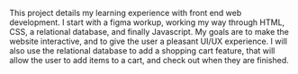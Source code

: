 This project details my learning experience with front end web development. I start with a figma workup, working my way through HTML, CSS, a relational database, and finally Javascript. My goals are to make the website interactive, and to give the user a pleasant UI/UX experience. I will also use the relational database to add a shopping cart feature, that will allow the user to add items to a cart, and check out when they are finished.
